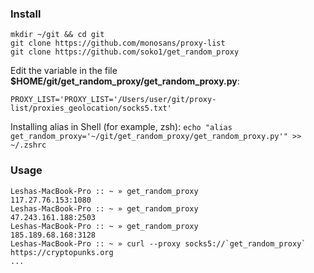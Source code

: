 ### Install

```
mkdir ~/git && cd git
git clone https://github.com/monosans/proxy-list
git clone https://github.com/soko1/get_random_proxy
```

Edit the variable in the file **$HOME/git/get_random_proxy/get_random_proxy.py**:
```
PROXY_LIST='PROXY_LIST='/Users/user/git/proxy-list/proxies_geolocation/socks5.txt'
```

Installing alias in Shell (for example, zsh):
`echo "alias get_random_proxy='~/git/get_random_proxy/get_random_proxy.py'" >>
~/.zshrc`

### Usage

```
Leshas-MacBook-Pro :: ~ » get_random_proxy                                                                                                                                                      
117.27.76.153:1080
Leshas-MacBook-Pro :: ~ » get_random_proxy
47.243.161.188:2503
Leshas-MacBook-Pro :: ~ » get_random_proxy
185.189.68.168:3128
Leshas-MacBook-Pro :: ~ » curl --proxy socks5://`get_random_proxy` https://cryptopunks.org
...
```


